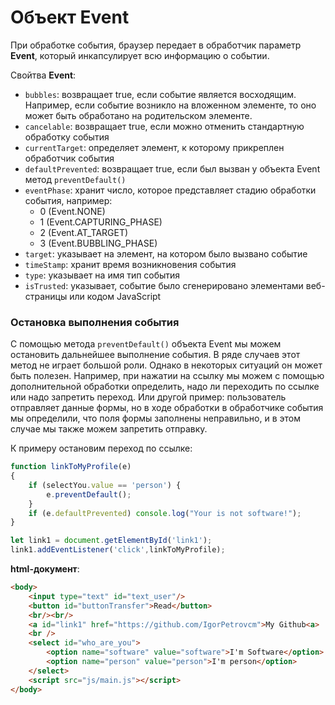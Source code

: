 # Объект Event

При обработке события, браузер передает в обработчик параметр **Event**,
который инкапсулирует всю информацию о событии. 

Свойтва **Event**:
+ `bubbles`: возвращает true, если событие является восходящим. Например, если событие возникло на вложенном элементе, то оно может быть обработано на родительском элементе.
+ `cancelable`: возвращает true, если можно отменить стандартную обработку события 
+ `currentTarget`: определяет элемент, к которому прикреплен обработчик события
+ `defaultPrevented`: возвращает true, если был вызван у объекта Event метод `preventDefault()`
+ `eventPhase`: хранит число, которое представляет стадию обработки события, например:
  + 0 (Event.NONE)
  + 1 (Event.CAPTURING_PHASE)
  + 2 (Event.AT_TARGET)
  + 3 (Event.BUBBLING_PHASE)
+ `target`: указывает на элемент, на котором было вызвано событие
+ `timeStamp`: хранит время возникновения события
+ `type`: указывает на имя тип события
+ `isTrusted`: указывает, событие было сгенерировано элементами веб-страницы или кодом JavaScript

### Остановка выполнения события 
С помощью метода `preventDefault()` объекта Event мы можем остановить дальнейшее выполнение события. В ряде случаев этот метод не играет большой роли. Однако в некоторых ситуаций он может быть полезен. Например, при нажатии на ссылку мы можем с помощью дополнительной обработки определить, надо ли переходить по ссылке или надо запретить переход. Или другой пример: пользователь отправляет данные формы, но в ходе обработки в обработчике события мы определили, что поля формы заполнены неправильно, и в этом случае мы также можем запретить отправку.

К примеру остановим переход по ссылке:
```js
function linkToMyProfile(e)
{
    if (selectYou.value == 'person') {
        e.preventDefault();
    }
    if (e.defaultPrevented) console.log("Your is not software!");
}

let link1 = document.getElementById('link1');
link1.addEventListener('click',linkToMyProfile);
```
**html-документ**:
```html
<body>
    <input type="text" id="text_user"/>
    <button id="buttonTransfer">Read</button>
    <br/><br/>
    <a id="link1" href="https://github.com/IgorPetrovcm">My Github<a> 
    <br />
    <select id="who_are_you">
        <option name="software" value="software">I'm Software</option>
        <option name="person" value="person">I'm person</option>
    </select>
    <script src="js/main.js"></script>
</body>
```